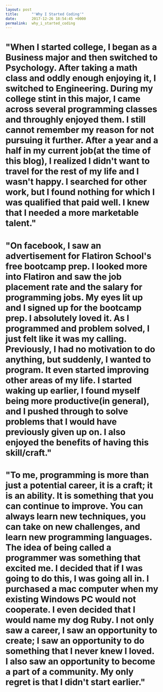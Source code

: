 ```yaml
---
layout: post
title:      "'Why I Started Coding'"
date:       2017-12-26 18:54:45 +0000
permalink:  why_i_started_coding
---
```



# "When I started college, I began as a Business major and then switched to Psychology. After taking a math class and oddly enough enjoying it, I switched to Engineering. During my college stint in this major, I came across several programming classes and throughly enjoyed them. I still cannot remember my reason for not pursuing it further. After a year and a half in my current job(at the time of this blog), I realized I didn't want to travel for the rest of my life and I wasn't happy. I searched for other work, but I found nothing for which I was qualified that paid well. I knew that I needed a more marketable talent."

# "On facebook, I saw an advertisement for Flatiron School's free bootcamp prep. I looked more into Flatiron and saw the job placement rate and the salary for programming jobs. My eyes lit up and I signed up for the bootcamp prep. I absolutely loved it. As I programmed and problem solved, I just felt like it was my calling. Previously, I had no motivation to do anything, but suddenly, I wanted to program. It even started improving other areas of my life. I started waking up earlier, I found myself being more productive(in general), and I pushed through to solve problems that I would have previously given up on. I also enjoyed the benefits of having this skill/craft."

# "To me, programming is more than just a potential career, it is a craft; it is an ability. It is something that you can continue to improve. You can always learn new techniques, you can take on new challenges, and learn new programming languages. The idea of being called a programmer was something that excited me. I decided that if I was going to do this, I was going all in. I purchased a mac computer when my existing Windows PC would not cooperate. I even decided that I would name my dog Ruby. I not only saw a career, I saw an opportunity to create; I saw an opportunity to do something that I never knew I loved. I also saw an opportunity to become a part of a community. My only regret is that I didn't start earlier."
